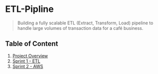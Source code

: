 # ETL-Pipline
> Building a fully scalable ETL (Extract, Transform, Load) pipeline to handle large volumes of transaction data for a café business.

## Table of Content
1. [Project Overview](#)
2. [Sprint 1 - ETL](https://github.com/success4lyf/ETL-Pipline)
3. [Sprint 2 - AWS](https://github.com/success4lyf/AWS-Data-Warehouse)

